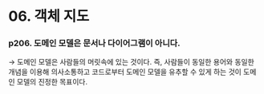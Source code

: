 # 06. 객체 지도

### p206. 도메인 모델은 문서나 다이어그램이 아니다.

→ 도메인 모델은 사람들의 머릿속에 있는 것이다. 즉, 사람들이 동일한 용어와 동일한 개념을 이용해 의사소통하고 코드로부터 도메인 모델을 유추할 수 있게 하는 것이 도메인 모델의 진정한 목표이다.
